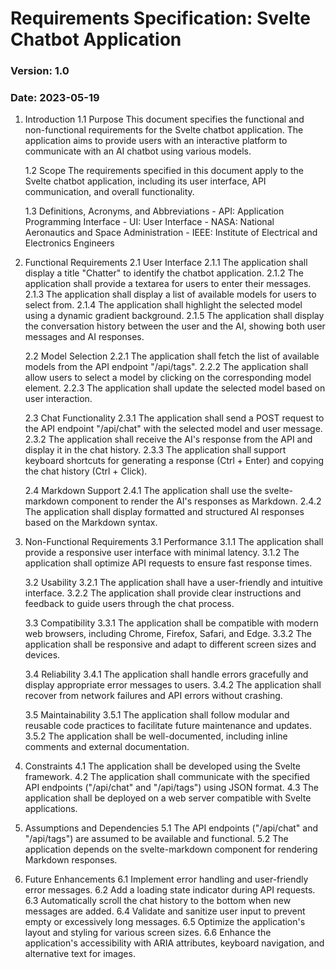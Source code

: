 # Requirements Specification: Svelte Chatbot Application

### Version: 1.0
### Date: 2023-05-19

1. Introduction
   1.1 Purpose
       This document specifies the functional and non-functional requirements for the Svelte chatbot application. The application aims to provide users with an interactive platform to communicate with an AI chatbot using various models.

   1.2 Scope
       The requirements specified in this document apply to the Svelte chatbot application, including its user interface, API communication, and overall functionality.

   1.3 Definitions, Acronyms, and Abbreviations
       - API: Application Programming Interface
       - UI: User Interface
       - NASA: National Aeronautics and Space Administration
       - IEEE: Institute of Electrical and Electronics Engineers

2. Functional Requirements
   2.1 User Interface
      2.1.1 The application shall display a title "Chatter" to identify the chatbot application.
      2.1.2 The application shall provide a textarea for users to enter their messages.
      2.1.3 The application shall display a list of available models for users to select from.
      2.1.4 The application shall highlight the selected model using a dynamic gradient background.
      2.1.5 The application shall display the conversation history between the user and the AI, showing both user messages and AI responses.

   2.2 Model Selection
      2.2.1 The application shall fetch the list of available models from the API endpoint "/api/tags".
      2.2.2 The application shall allow users to select a model by clicking on the corresponding model element.
      2.2.3 The application shall update the selected model based on user interaction.

   2.3 Chat Functionality
      2.3.1 The application shall send a POST request to the API endpoint "/api/chat" with the selected model and user message.
      2.3.2 The application shall receive the AI's response from the API and display it in the chat history.
      2.3.3 The application shall support keyboard shortcuts for generating a response (Ctrl + Enter) and copying the chat history (Ctrl + Click).

   2.4 Markdown Support
      2.4.1 The application shall use the svelte-markdown component to render the AI's responses as Markdown.
      2.4.2 The application shall display formatted and structured AI responses based on the Markdown syntax.

3. Non-Functional Requirements
   3.1 Performance
      3.1.1 The application shall provide a responsive user interface with minimal latency.
      3.1.2 The application shall optimize API requests to ensure fast response times.

   3.2 Usability
      3.2.1 The application shall have a user-friendly and intuitive interface.
      3.2.2 The application shall provide clear instructions and feedback to guide users through the chat process.

   3.3 Compatibility
      3.3.1 The application shall be compatible with modern web browsers, including Chrome, Firefox, Safari, and Edge.
      3.3.2 The application shall be responsive and adapt to different screen sizes and devices.

   3.4 Reliability
      3.4.1 The application shall handle errors gracefully and display appropriate error messages to users.
      3.4.2 The application shall recover from network failures and API errors without crashing.

   3.5 Maintainability
      3.5.1 The application shall follow modular and reusable code practices to facilitate future maintenance and updates.
      3.5.2 The application shall be well-documented, including inline comments and external documentation.

4. Constraints
   4.1 The application shall be developed using the Svelte framework.
   4.2 The application shall communicate with the specified API endpoints ("/api/chat" and "/api/tags") using JSON format.
   4.3 The application shall be deployed on a web server compatible with Svelte applications.

5. Assumptions and Dependencies
   5.1 The API endpoints ("/api/chat" and "/api/tags") are assumed to be available and functional.
   5.2 The application depends on the svelte-markdown component for rendering Markdown responses.

6. Future Enhancements
   6.1 Implement error handling and user-friendly error messages.
   6.2 Add a loading state indicator during API requests.
   6.3 Automatically scroll the chat history to the bottom when new messages are added.
   6.4 Validate and sanitize user input to prevent empty or excessively long messages.
   6.5 Optimize the application's layout and styling for various screen sizes.
   6.6 Enhance the application's accessibility with ARIA attributes, keyboard navigation, and alternative text for images.